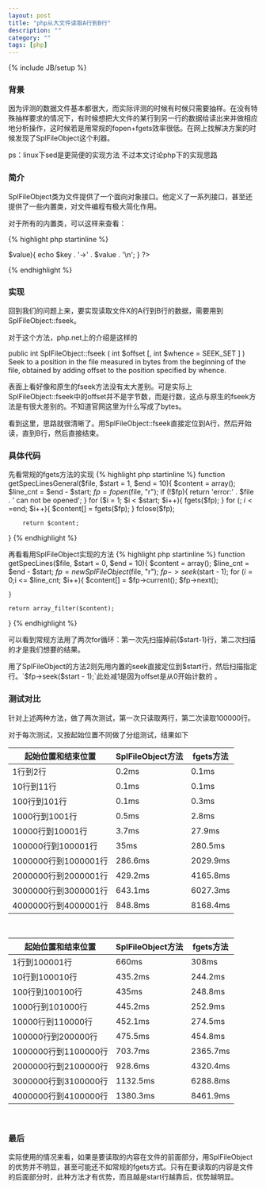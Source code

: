 ```yaml
---
layout: post
title: "php从大文件读取A行到B行"
description: ""
category: ""
tags: [php]
---
```

{% include JB/setup %}

### 背景

因为评测的数据文件基本都很大，而实际评测的时候有时候只需要抽样。在没有特殊抽样要求的情况下，有时候想把大文件的某行到另一行的数据给读出来并做相应地分析操作，这时候若是用常规的fopen+fgets效率很低。在网上找解决方案的时候发现了SplFileObject这个利器。

ps：linux下sed是更简便的实现方法 不过本文讨论php下的实现思路

### 简介

SplFileObject类为文件提供了一个面向对象接口。他定义了一系列接口，甚至还提供了一些内置类，对文件编程有极大简化作用。

对于所有的内置类，可以这样来查看：

{% highlight php startinline   %}
<?php
	foreach (spl_classes() as $key=>$value){
		echo $key . '->' . $value . '\n';
	}
?>	
{% endhighlight %} 

### 实现

回到我们的问题上来，要实现读取文件X的A行到B行的数据，需要用到SplFileObject::fseek。

对于这个方法，php.net上的介绍是这样的

public int SplFileObject::fseek ( int $offset [, int $whence = SEEK_SET ] )
Seek to a position in the file measured in bytes from the beginning of the file, obtained by adding offset to the position specified by whence.

表面上看好像和原生的fseek方法没有太大差别。可是实际上SplFileObject::fseek中的offset并不是字节数，而是行数，这点与原生的fseek方法是有很大差别的。不知道官网这里为什么写成了bytes。

看到这里，思路就很清晰了。用SplFileObject::fseek直接定位到A行，然后开始读，直到B行，然后直接结束。

### 具体代码

先看常规的fgets方法的实现
{% highlight php startinline  %}
function getSpecLinesGeneral($file, $start = 1, $end = 10){
        $content = array();
        $line_cnt = $end - $start;
        $fp = fopen($file, "r");
        if (!$fp){
                return 'error:' . $file . ' can not be opened';
        }
        for ($i = 1; $i < $start; $i++){
                fgets($fp);
        }
        for (; $i <=$end; $i++){
                $content[] = fgets($fp);
        }
        fclose($fp);

        return $content;
}
{% endhighlight %} 


再看看用SplFileObject实现的方法
{% highlight php startinline  %}
function getSpecLines($file, $start = 0, $end = 10){
    $content = array();
    $line_cnt = $end - $start;
    $fp = new SplFileObject($file, "r");
    $fp->seek($start - 1); 
    for ($i = 0;$i <= $line_cnt; $i++){
        $content[] = $fp->current();
        $fp->next();

    }   

    return array_filter($content);
}
{% endhighlight %} 

可以看到常规方法用了两次for循环：第一次先扫描掉前($start-1)行，第二次扫描的才是我们想要的结果。

用了SplFileObject的方法2则先用内置的seek直接定位到$start行，然后扫描指定行。`$fp->seek($start - 1);`此处减1是因为offset是从0开始计数的 。

### 测试对比

针对上述两种方法，做了两次测试，第一次只读取两行，第二次读取100000行。

对于每次测试，又按起始位置不同做了分组测试，结果如下

|起始位置和结束位置|SplFileObject方法|fgets方法|
|---|---|---|
|1行到2行|0.2ms|0.1ms|
|10行到11行|0.1ms|0.1ms|
|100行到101行|0.1ms|0.3ms|
|1000行到1001行|0.5ms|2.8ms|
|10000行到10001行|3.7ms|27.9ms|
|100000行到100001行|35ms|280.5ms|
|1000000行到1000001行|286.6ms|2029.9ms|
|2000000行到2000001行|429.2ms|4165.8ms|
|3000000行到3000001行|643.1ms|6027.3ms|
|4000000行到4000001行|848.8ms|8168.4ms|

<br>

|起始位置和结束位置|SplFileObject方法|fgets方法|
|---|---|---|
|1行到100001行|660ms|308ms|
|10行到100010行|435.2ms|244.2ms|
|100行到100100行|435ms|248.8ms|
|1000行到101000行|445.2ms|252.9ms|
|10000行到110000行|452.1ms|274.5ms|
|100000行到200000行|475.5ms|454.8ms|
|1000000行到1100000行|703.7ms|2365.7ms|
|2000000行到2100000行|928.6ms|4320.4ms|
|3000000行到3100000行|1132.5ms|6288.8ms|
|4000000行到4100000行|1380.3ms|8461.9ms|

<br>

### 最后

实际使用的情况来看，如果是要读取的内容在文件的前面部分，用SplFileObject的优势并不明显，甚至可能还不如常规的fgets方式。只有在要读取的内容是文件的后面部分时，此种方法才有优势，而且越是start行越靠后，优势越明显。